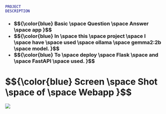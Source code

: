 <code style="color: navy; text-indent: 60px; text-transform: uppercase;">Project Description</code>

<h3>
  <ul>
    <li>  $${\color{blue}  Basic \space Question \space Answer \space app }$$  </li>
    <li> $${\color{blue}  In \space this \space project \space I \space have \space used \space ollama \space gemma2:2b \space model. }$$  </li>
    <li> $${\color{blue}  To \space deploy \space Flask \space and \space FastAPI \space used. }$$ </li>
  </ul>
</h3>

<h1> $${\color{blue}  Screen \space Shot \space of \space Webapp }$$ </h1>

![](https://github.com/zelihaerim/learning_nlp/blob/master/ollma_prompt_app/ollama_1.gif)
